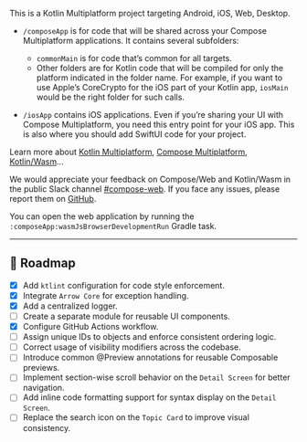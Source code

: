 This is a Kotlin Multiplatform project targeting Android, iOS, Web, Desktop.

* `/composeApp` is for code that will be shared across your Compose Multiplatform applications.
  It contains several subfolders:
  - `commonMain` is for code that’s common for all targets.
  - Other folders are for Kotlin code that will be compiled for only the platform indicated in the folder name.
    For example, if you want to use Apple’s CoreCrypto for the iOS part of your Kotlin app,
    `iosMain` would be the right folder for such calls.

* `/iosApp` contains iOS applications. Even if you’re sharing your UI with Compose Multiplatform, 
  you need this entry point for your iOS app. This is also where you should add SwiftUI code for your project.


Learn more about [Kotlin Multiplatform](https://www.jetbrains.com/help/kotlin-multiplatform-dev/get-started.html),
[Compose Multiplatform](https://github.com/JetBrains/compose-multiplatform/#compose-multiplatform),
[Kotlin/Wasm](https://kotl.in/wasm/)…

We would appreciate your feedback on Compose/Web and Kotlin/Wasm in the public Slack channel [#compose-web](https://slack-chats.kotlinlang.org/c/compose-web).
If you face any issues, please report them on [GitHub](https://github.com/JetBrains/compose-multiplatform/issues).

You can open the web application by running the `:composeApp:wasmJsBrowserDevelopmentRun` Gradle task.

---

## 🎢 Roadmap

- [x] Add `ktlint` configuration for code style enforcement.
- [x] Integrate `Arrow Core` for exception handling.
- [x] Add a centralized logger.
- [ ] Create a separate module for reusable UI components.
- [x] Configure GitHub Actions workflow.
- [ ] Assign unique IDs to objects and enforce consistent ordering logic.
- [ ] Correct usage of visibility modifiers across the codebase.
- [ ] Introduce common @Preview annotations for reusable Composable previews.
- [ ] Implement section-wise scroll behavior on the `Detail Screen` for better navigation.
- [ ] Add inline code formatting support for syntax display on the `Detail Screen`.
- [ ] Replace the search icon on the `Topic Card` to improve visual consistency.